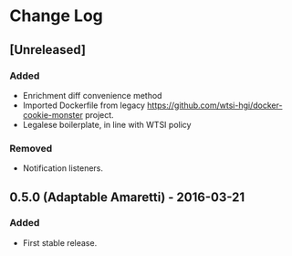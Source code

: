 # Change Log
## [Unreleased]
### Added
- Enrichment diff convenience method
- Imported Dockerfile from legacy https://github.com/wtsi-hgi/docker-cookie-monster project.
- Legalese boilerplate, in line with WTSI policy

### Removed
- Notification listeners.

## 0.5.0 (Adaptable Amaretti) - 2016-03-21
### Added
- First stable release.
